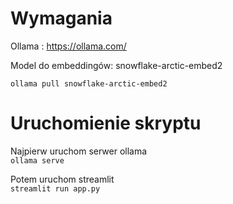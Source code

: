 # Wymagania

Ollama : https://ollama.com/

Model do embeddingów: snowflake-arctic-embed2

`ollama pull snowflake-arctic-embed2`


# Uruchomienie skryptu

Najpierw uruchom serwer ollama  
`ollama serve`  

Potem uruchom streamlit  
`streamlit run app.py`